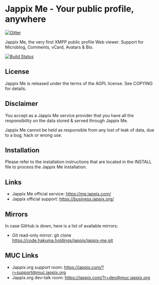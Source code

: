 Jappix Me - Your public profile, anywhere
=========================================

[![Gitter](https://badges.gitter.im/Join%20Chat.svg)](https://gitter.im/jappix/jappix-me?utm_source=badge&utm_medium=badge&utm_campaign=pr-badge&utm_content=badge)

Jappix Me, the very first XMPP public profile Web viewer. Support for Microblog, Comments, vCard, Avatars & Bio.


[![Build Status](https://travis-ci.org/jappix/jappix-me.svg?branch=master)](https://travis-ci.org/jappix/jappix-me)


License
-------

Jappix Me is released under the terms of the AGPL license. See COPYING for details.


Disclaimer
----------

You accept as a Jappix Me service provider that you have all the responsibility on the data stored & served through Jappix Me.

Jappix Me cannot be held as responsible from any lost of leak of data, due to a bug, hack or wrong use.


Installation
------------

Please refer to the installation instructions that are located in the INSTALL file to process the Jappix Me installation.


Links
-----

* Jappix Me official service: https://me.jappix.com/
* Jappix official support: https://business.jappix.org/


Mirrors
-------

In case GitHub is down, here is a list of available mirrors:

* Git read-only mirror: git clone https://code.hakuma.holdings/jappix/jappix-me.git


MUC Links
---------

* Jappix.org support room: https://jappix.com/?r=support@muc.jappix.org
* Jappix.org dev-talk room: https://jappix.com/?r=dev@muc.jappix.org
